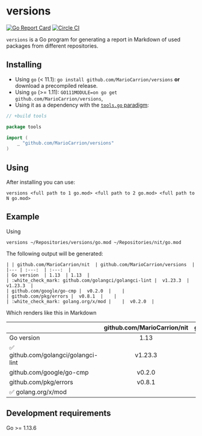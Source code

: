 # versions

[![Go Report Card](https://goreportcard.com/badge/github.com/MarioCarrion/versions)](https://goreportcard.com/report/github.com/MarioCarrion/versions)
[![Circle CI](https://circleci.com/gh/MarioCarrion/versions.svg?style=svg)](https://circleci.com/gh/MarioCarrion/versions)

`versions` is a Go program for generating a report in Markdown of used packages from different repositories.

## Installing

* Using `go` (< 11.1): `go install github.com/MarioCarrion/versions` **or** download a precompiled release.
* Using `go` (>= 1.11): `GO111MODULE=on go get github.com/MarioCarrion/versions`,
* Using it as a dependency with the [`tools.go` paradigm](https://github.com/go-modules-by-example/index/blob/master/010_tools/README.md):

```go
// +build tools

package tools

import (
	_ "github.com/MarioCarrion/versions"
)
```

## Using

After installing you can use:

```
versions <full path to 1 go.mod> <full path to 2 go.mod> <full path to N go.mod>
```

## Example

Using

```
versions ~/Repositories/versions/go.mod ~/Repositories/nit/go.mod
```

The following output will be generated:

```
| | github.com/MarioCarrion/nit  | github.com/MarioCarrion/versions  |
|--- | :---:  | :---:  |
| Go version  | 1.13  | 1.13  |
| :white_check_mark: github.com/golangci/golangci-lint |  v1.23.3  |  v1.23.3  |
| github.com/google/go-cmp |  v0.2.0  |    |
| github.com/pkg/errors |  v0.8.1  |    |
| :white_check_mark: golang.org/x/mod |    |  v0.2.0  |
```

Which renders like this in Markdown

| | github.com/MarioCarrion/nit  | github.com/MarioCarrion/versions  |
|--- | :---:  | :---:  |
| Go version  | 1.13  | 1.13  |
| :white_check_mark: github.com/golangci/golangci-lint |  v1.23.3  |  v1.23.3  |
| github.com/google/go-cmp |  v0.2.0  |    |
| github.com/pkg/errors |  v0.8.1  |    |
| :white_check_mark: golang.org/x/mod |    |  v0.2.0  |

## Development requirements

Go >= 1.13.6
